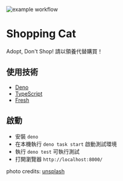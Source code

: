 ![example workflow](https://github.com/DennisLin0125/CI-CD-demo/actions/workflows/deno.yml/badge.svg)
# Shopping Cat 

Adopt, Don't Shop! 請以領養代替購買！

## 使用技術

- [Deno](https://deno.land/)
- [TypeScript](https://www.typescriptlang.org/)
- [Fresh](https://fresh.deno.dev/)

## 啟動

- 安裝 `deno`
- 在本機執行 `deno task start` 啟動測試環境
- 執行 `deno test` 可執行測試
- 打開瀏覽器 `http://localhost:8000/`

photo credits: [unsplash](https://unsplash.com/)





